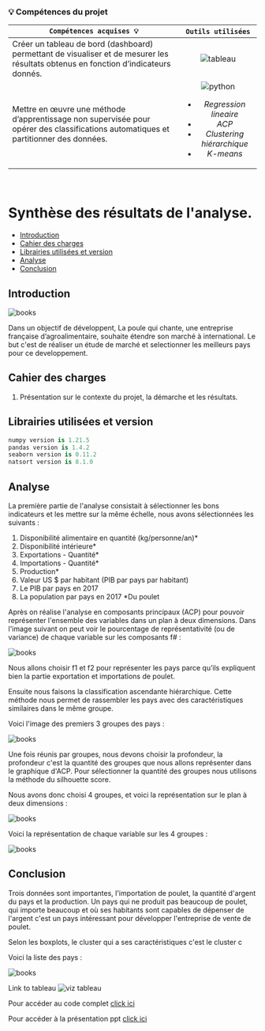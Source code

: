 
### 💡 **Compétences du projet**


| <div align="center">` Compétences acquises 💡 ` | ` Outils utilisées `
| :--- | :---: |
| Créer un tableau de bord (dashboard) permettant de visualiser et de mesurer les résultats obtenus en fonction d’indicateurs donnés. |![tableau](https://img.icons8.com/color/28/null/tableau-software.png) |
| Mettre en œuvre une méthode d’apprentissage non supervisée pour opérer des classifications automatiques et partitionner des données.  |![python](https://img.icons8.com/color/28/null/python--v1.png)<br><ul><li>*Regression lineaire*</li><li>*ACP*</li><li>*Clustering hiérarchique*</li><li>*K-means*</li></ul> |

<br>

# Synthèse des résultats de l'analyse.

- [Introduction](#introduction)
- [Cahier des charges](#cahier-des-charges)
- [Librairies utilisées et version](#librairies-utilisées-et-version)
- [Analyse](#analyse)
- [Conclusion](#conclusion)


## Introduction

![books](https://github.com/ocon-ene/openclassrooms-Data-Analyst/blob/main/images/p8logo.PNG)

Dans un objectif de développent, La poule qui chante, une entreprise française d’agroalimentaire, souhaite étendre son marché à international.
Le but c'est de réaliser un étude de marché et selectionner les meilleurs pays pour ce developpement.

## Cahier des charges

1. Présentation sur le contexte du projet, la démarche et les résultats.

## Librairies utilisées et version

```python
numpy version is 1.21.5
pandas version is 1.4.2
seaborn version is 0.11.2
natsort version is 8.1.0
```
## Analyse 

La première partie de l'analyse consistait à sélectionner les bons indicateurs et les mettre sur la même échelle, nous avons sélectionnées les suivants :
1. Disponibilité alimentaire en quantité (kg/personne/an)*
2. Disponibilité intérieure*
3. Exportations - Quantité*
4. Importations - Quantité*
5. Production*
6. Valeur US $ par habitant (PIB par pays par habitant)
7. Le PIB par pays en 2017
8. La population par pays en 2017
*Du poulet


Après on réalise l'analyse en composants principaux (ACP) pour pouvoir représenter l'ensemble des variables dans un plan à deux dimensions.
Dans l'image suivant on peut voir le pourcentage de représentativité (ou de variance) de chaque variable sur les composants f# : 

![books](https://github.com/ocon-ene/openclassrooms-Data-Analyst/blob/main/images/p8acp1.PNG)

Nous allons choisir f1 et f2 pour représenter les pays parce qu’ils expliquent bien la partie exportation et importations de poulet.

Ensuite nous faisons la classification ascendante hiérarchique.
Cette méthode nous permet de rassembler les pays avec des caractéristiques similaires dans le même groupe.

Voici l'image des premiers 3 groupes des pays :

![books](https://github.com/ocon-ene/openclassrooms-Data-Analyst/blob/main/images/p8ach.PNG)

Une fois réunis par groupes, nous devons choisir la profondeur, la profondeur c'est la quantité des groupes que nous allons représenter dans le graphique
d'ACP. Pour sélectionner la quantité des groupes nous utilisons la méthode du silhouette score.

Nous avons donc choisi 4 groupes, et voici la représentation sur le plan à deux dimensions :

![books](https://github.com/ocon-ene/openclassrooms-Data-Analyst/blob/main/images/p8acp.PNG)

Voici la représentation de chaque variable sur les 4 groupes :

![books](https://github.com/ocon-ene/openclassrooms-Data-Analyst/blob/main/images/p8resultats.PNG)

## Conclusion

Trois données sont importantes, l'importation de poulet, la quantité d'argent du pays et la production.
Un pays qui ne produit pas beaucoup de poulet, qui importe beaucoup et où ses habitants sont capables de dépenser de l'argent c'est un pays intéressant pour développer l'entreprise de vente de poulet.

Selon les boxplots, le cluster qui a ses caractéristiques c'est le cluster c

Voici la liste des pays :

![books](https://github.com/ocon-ene/openclassrooms-Data-Analyst/blob/main/images/p8resultatstable.PNG)

Link to tableau ![viz tableau](https://public.tableau.com/views/Clusteringpoulet/Dashboard2?:language=fr-FR&publish=yes&:display_count=n&:origin=viz_share_link)
		    

Pour accéder au code complet [click ici](https://github.com/ocon-ene/openclassrooms-Data-Analyst/blob/main/PM4-%C3%A9tude%20de%20march%C3%A9/Ocon_2_clustering_visualisations_012023.ipynb) 

Pour accéder à la présentation ppt [click ici](https://github.com/ocon-ene/openclassrooms-Data-Analyst/blob/main/PM4-%C3%A9tude%20de%20march%C3%A9/Ocon_3_presentations_012023.pdf)


